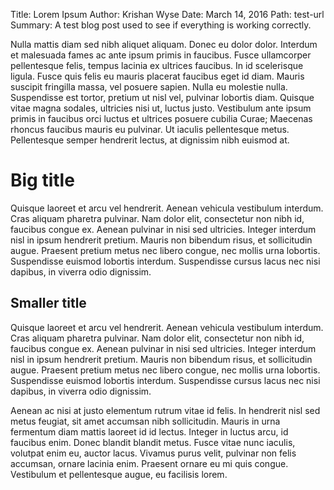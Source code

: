 Title: Lorem Ipsum
Author: Krishan Wyse
Date: March 14, 2016
Path: test-url
Summary: A test blog post used to see if everything is working correctly.

Nulla mattis diam sed nibh aliquet aliquam. Donec eu dolor dolor. Interdum et malesuada fames ac ante ipsum primis in faucibus. Fusce ullamcorper pellentesque felis, tempus lacinia ex ultrices faucibus. In id scelerisque ligula. Fusce quis felis eu mauris placerat faucibus eget id diam. Mauris suscipit fringilla massa, vel posuere sapien. Nulla eu molestie nulla. Suspendisse est tortor, pretium ut nisl vel, pulvinar lobortis diam. Quisque vitae magna sodales, ultricies nisi ut, luctus justo. Vestibulum ante ipsum primis in faucibus orci luctus et ultrices posuere cubilia Curae; Maecenas rhoncus faucibus mauris eu pulvinar. Ut iaculis pellentesque metus. Pellentesque semper hendrerit lectus, at dignissim nibh euismod at.

# Big title

Quisque laoreet et arcu vel hendrerit. Aenean vehicula vestibulum interdum. Cras aliquam pharetra pulvinar. Nam dolor elit, consectetur non nibh id, faucibus congue ex. Aenean pulvinar in nisi sed ultricies. Integer interdum nisl in ipsum hendrerit pretium. Mauris non bibendum risus, et sollicitudin augue. Praesent pretium metus nec libero congue, nec mollis urna lobortis. Suspendisse euismod lobortis interdum. Suspendisse cursus lacus nec nisi dapibus, in viverra odio dignissim.

## Smaller title

Quisque laoreet et arcu vel hendrerit. Aenean vehicula vestibulum interdum. Cras aliquam pharetra pulvinar. Nam dolor elit, consectetur non nibh id, faucibus congue ex. Aenean pulvinar in nisi sed ultricies. Integer interdum nisl in ipsum hendrerit pretium. Mauris non bibendum risus, et sollicitudin augue. Praesent pretium metus nec libero congue, nec mollis urna lobortis. Suspendisse euismod lobortis interdum. Suspendisse cursus lacus nec nisi dapibus, in viverra odio dignissim.

Aenean ac nisi at justo elementum rutrum vitae id felis. In hendrerit nisl sed metus feugiat, sit amet accumsan nibh sollicitudin. Mauris in urna fermentum diam mattis laoreet id id lectus. Integer in luctus arcu, id faucibus enim. Donec blandit blandit metus. Fusce vitae nunc iaculis, volutpat enim eu, auctor lacus. Vivamus purus velit, pulvinar non felis accumsan, ornare lacinia enim. Praesent ornare eu mi quis congue. Vestibulum et pellentesque augue, eu facilisis lorem.
